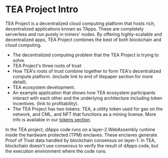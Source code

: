 # TEA Project Intro

TEA Project is a decentralized cloud computing platform that hosts rich, decentralized applications known as TApps. These are completely serverless and run purely in miners' nodes. By offering highly-scalable and decentralized apps, TEA Project combines the best of both blockchain and cloud computing. 

* The decentralized computing problem that the TEA Project is trying to solve.
* TEA Project's three roots of trust
* How TEA's roots of trust combine together to form TEA's decentralized compute platform. (include link to end of litepaper section for more detail).
* TEA ecosystem development.
* An example application that shows how TEA ecosystem participants interact with each other and the underlying architecture including token incentives. (link to profitability).
* The TEA Project has two tokens: TEA, a utility token used for gas on the network, and CML, and NFT that functions as a mining license. More info is available in our [tokens section](../_token/README.md).

In the TEA project, dApps code runs on a layer-2 WebAssembly runtime inside the hardware protected (TPM) enclaves. These enclaves generate Proof of Trust data handled by blockchain consensus on layer-1. In TEA, blockchain doesn't use consensus to verify the result of dApps code, but the execution environment where the code runs. 
